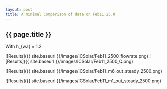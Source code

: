 ```yaml
---
layout: post
title: A minimal Comparison of data on Feb11 25.0
---
```

{{ page.title }}
-----------------
With h_{wa} = 1.2

![Results]({{ site.baseurl }}/images/ICSolar/Feb11_2500_flowrate.png) ![Results]({{ site.baseurl }}/images/ICSolar/Feb11_2500_Q.png)

![Results]({{ site.baseurl }}/images/ICSolar/Feb11_m6_out_steady_2500.png)

![Results]({{ site.baseurl }}/images/ICSolar/Feb11_m1_out_steady_2500.png)

